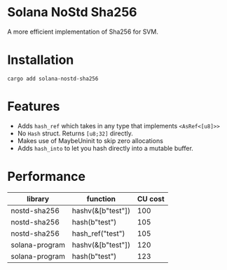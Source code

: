 # Solana NoStd Sha256

A more efficient implementation of Sha256 for SVM.

# Installation

```cargo add solana-nostd-sha256```

# Features

- Adds `hash_ref` which takes in any type that implements `<AsRef<[u8]>>`
- No `Hash` struct. Returns `[u8;32]` directly.
- Makes use of MaybeUninit to skip zero allocations
- Adds `hash_into` to let you hash directly into a mutable buffer.

# Performance

| library        | function          | CU cost |
|----------------|-------------------|---------|
| nostd-sha256   | hashv(&[b"test"]) | 100     |
| nostd-sha256   | hash(b"test")     | 105     |
| nostd-sha256   | hash_ref("test")  | 105     |
| solana-program | hashv(&[b"test"]) | 120     |
| solana-program | hash(b"test")     | 123     |
